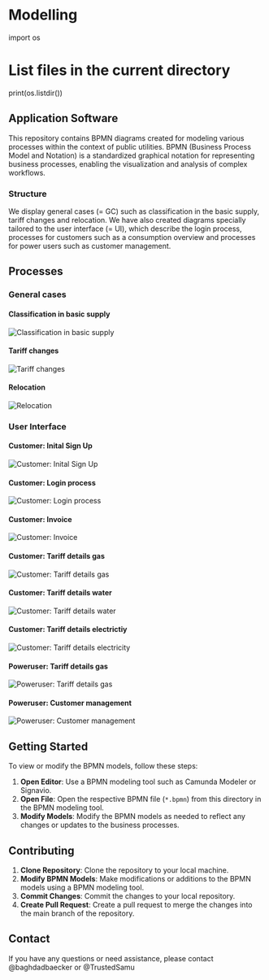 # Modelling
import os

# List files in the current directory
print(os.listdir())
## Application Software

This repository contains BPMN diagrams created for modeling various processes within the context of public utilities. BPMN (Business Process Model and Notation) is a standardized graphical notation for representing business processes, enabling the visualization and analysis of complex workflows. 


### Structure

We display general cases (= GC) such as classification in the basic supply, tariff changes and relocation. We have also created diagrams specially tailored to the user interface (= UI), which describe the login process, processes for customers such as a consumption overview and processes for power users such as customer management.

## Processes

### General cases

#### Classification in basic supply

![Classification in basic supply](GC_Fall_in_Grundversorgung.png)

#### Tariff changes

![Tariff changes](GC_Tarifwechsel)


#### Relocation

![Relocation](GC_Umzug.png)

### User Interface

#### Customer: Inital Sign Up

![Customer: Inital Sign Up](Sign_Up_Server_BPMN.png)

#### Customer: Login process
![Customer: Login process](UI_Einlogprozess.png)

#### Customer: Invoice
![Customer: Invoice](UI_Kunde_Rechnungen.png)

#### Customer: Tariff details gas
![Customer: Tariff details gas](UI_Kunde_Tarifdetails_GAS.png)

#### Customer: Tariff details water
![Customer: Tariff details water](UI_Kunde_Tarifdetails_WASSER.png)

#### Customer: Tariff details electrictiy
![Customer: Tariff details electricity](UI_Kunde_Vertragsdetails_STROM.png)

#### Poweruser: Tariff details gas
![Poweruser: Tariff details gas](UI_Poweruser_Tarifdetails_GAS.png)

#### Poweruser: Customer management
![Poweruser: Customer management](UI_Poweruser_Kundenmanagement.png)


## Getting Started

To view or modify the BPMN models, follow these steps:

1. **Open Editor**: Use a BPMN modeling tool such as Camunda Modeler or Signavio.
2. **Open File**: Open the respective BPMN file (`*.bpmn`) from this directory in the BPMN modeling tool.
3. **Modify Models**: Modify the BPMN models as needed to reflect any changes or updates to the business processes.

## Contributing

1. **Clone Repository**: Clone the repository to your local machine.
2. **Modify BPMN Models**: Make modifications or additions to the BPMN models using a BPMN modeling tool.
3. **Commit Changes**: Commit the changes to your local repository.
4. **Create Pull Request**: Create a pull request to merge the changes into the main branch of the repository.

## Contact

If you have any questions or need assistance, please contact @baghdadbaecker or @TrustedSamu

